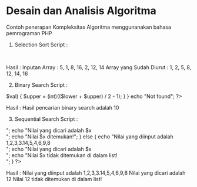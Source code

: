 # Desain dan Analisis Algoritma
Contoh penerapan Kompleksitas Algoritma menggunanakan bahasa  pemrograman PHP
1.	Selection Sort
Script :
<?php 
function selection_sort($data){
  for($i=0; $i<count($data)-1; $i++) {
    $min = $i;
    for($j=$i+1; $j<count($data); $j++) {
             if ($data[$j]<$data[$min]) {
                   $min = $j;
              }
     }
    $data = swap_positions($data, $i, $min);
   }
 return $data;
}

function swap_positions($data1, $left, $right) {
    $backup_old_data_right_value = $data1[$right];
    $data1[$right] = $data1[$left];
    $data1[$left] = $backup_old_data_right_value;
    return $data1;
}

$my_array = array(5, 1, 8, 16, 2, 12, 14);
echo "Inputan Array :\n";
echo implode(', ',$my_array );
?> <br>

<?php

echo "\nArray yang Sudah Diurut :\n";
echo implode(', ',selection_sort($my_array)). PHP_EOL;
?>
Hasil :
Inputan Array : 5, 1, 8, 16, 2, 12, 14
Array yang Sudah Diurut : 1, 2, 5, 8, 12, 14, 16

2.	Binary Search
Script :
<?php
  $val = 10;
  $arr_sort = [1, 2, 3, 4, 5, 6, 7, 8, 9, 10];
  $lower = 0;
  $upper = count($arr_sort) - 1;
  
  while($lower <= $upper)
  {
    if($arr_sort[($lower + $upper) / 2] == $val)
    {
      echo "Hasil pencarian binary search adalah " . $val;
      return;
    }
    else if ($arr_sort[($lower + $upper) / 2] < $val)
    {
      $lower = (int)(($lower + $upper) / 2 + 1);
    }
    else if ($arr_sort[($lower + $upper) / 2] > $val)
    {
      $upper = (int)(($lower + $upper) / 2 - 1);
    }
  }
  
  echo "Not found";
?>
Hasil :
Hasil pencarian binary search adalah 10

3.	Sequential Search
Script :
<?php

  function sequential_search(&$arr, $value)
  {
    $arr[] = $value;
    $index = 0;
   
    while ($arr[$index++] != $value);
   
    if ($index < count($arr)) {
      array_unshift($arr, $arr[$index-1]);
      unset($arr[$index]);
      unset($arr[count($arr)+1]);
   
      return true;
    }
   
    return false;
  }

  $arr = array(1, 2, 3, 3.14, 5, 4, 6, 9, 8);

  $x = 12;
   
  if (sequential_search($arr, $x)) {

    echo "Nilai yang diinput adalah 1,2,3,3.14,5,4,6,9,8 <br>";
    echo "Nilai yang dicari adalah $x <br>";
    echo "Nilai $x ditemukan!";
  } else {
    echo "Nilai yang diinput adalah 1,2,3,3.14,5,4,6,9,8 <br>";
    echo "Nilai yang dicari adalah $x <br>";
    echo "Nilai $x tidak ditemukan di dalam list! <br>";
  }
?>

Hasil :
Nilai yang diinput adalah 1,2,3,3.14,5,4,6,9,8
Nilai yang dicari adalah 12
Nilai 12 tidak ditemukan di dalam list!
